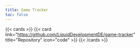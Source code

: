 ```yaml
---
title: Game Tracker
toc: false
---
```


{{< cards >}}
    {{< card link="https://github.com/LiquidDevelopmentDE/game-tracker" title="Repository" icon="code" >}}
{{< /cards >}}
